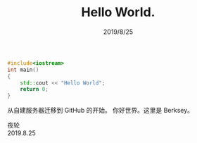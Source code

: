 ﻿---
title: Hello World.
date: 2019/8/25
updated: 2019/8/25
category: 
- 随笔
- Memoir
---
```C++
#include<iostream>
int main()
{
    std::cout << "Hello World";
    return 0;
}
```

从自建服务器迁移到 GitHub 的开始。
你好世界。这里是 Berksey。

夜轮  
2019.8.25
